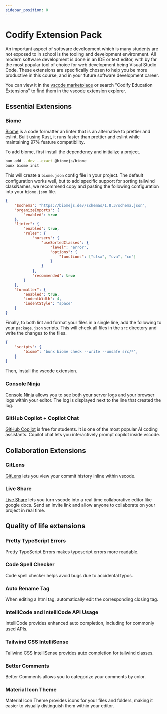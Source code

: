 ```yaml
---
sidebar_position: 0
---
```


# Codify Extension Pack

An important aspect of software development which is many students are not exposed to in school is the tooling and development environment. All modern software development is done in an IDE or text editor, with by far the most popular tool of choice for web development being Visual Studio Code. These extensions are specifically chosen to help you be more productive in this course, and in your future software development career.

You can view it in the [vscode marketplace](https://marketplace.visualstudio.com/items?itemName=CodifyBerkeley.codify-extensions) or search "Codify Education Extensions" to find them in the vscode extension explorer.

## Essential Extensions

### Biome
<!-- <img width="40" src="https://biomejs.gallerycdn.vsassets.io/extensions/biomejs/biome/2024.5.251958/1716667097836/Microsoft.VisualStudio.Services.Icons.Default">
</img> -->

[Biome](https://biomejs.dev/) is a code formatter an linter that is an alternative to prettier and eslint. Built using Rust, it runs faster than prettier and eslint while maintaining 97% feature compatibility.

To add biome, first install the dependency and initialize a project.
```bash
bun add --dev --exact @biomejs/biome
bunx biome init
```

This will create a `biome.json` config file in your project. The default configuration works well, but to add specific support for sorting tailwind classNames, we recommend copy and pasting the following configuration into your `biome.json` file.

```json title="biome.json"
{
    "$schema": "https://biomejs.dev/schemas/1.8.3/schema.json",
    "organizeImports": {
        "enabled": true
    },
    "linter": {
        "enabled": true,
        "rules": {
            "nursery": {
                "useSortedClasses": {
                    "level": "error",
                    "options": {
                        "functions": ["clsx", "cva", "cn"]
                    }
                }
            },
            "recommended": true
        }
    },
    "formatter": {
        "enabled": true,
        "indentWidth": 4,
        "indentStyle": "space"
    }
}
```
Finally, to both lint and format your files in a single line, add the following to your `package.json` scripts. This will check all files in the `src` directory and write the changes to the files.

```json title="package.json"
{
    "scripts": {
        "biome": "bunx biome check --write --unsafe src/*",
    }
}
```

Then, install the vscode extension.

### Console Ninja

[Console Ninja](https://console-ninja.com/) allows you to see both your server logs and your browser logs within your editor. The log is displayed next to the line that created the log.

### GitHub Copilot + Copilot Chat

[GitHub Copilot](https://github.com/features/copilot) is free for students. It is one of the most popular AI coding assistants. Copilot chat lets you interactively prompt copilot inside vscode.

## Collaboration Extensions

### GitLens

[GitLens](https://www.gitkraken.com/gitlens) lets you view your commit history inline within vscode.

### Live Share
[Live Share](https://marketplace.visualstudio.com/items?itemName=MS-vsliveshare.vsliveshare) lets you turn vscode into a real time collaborative editor like google docs. Send an invite link and allow anyone to collaborate on your project in real time.

## Quality of life extensions

### Pretty TypeScript Errors
Pretty TypeScript Errors makes typescript errors more readable.

### Code Spell Checker
Code spell checker helps avoid bugs due to accidental typos.

### Auto Rename Tag
When editing a html tag, automatically edit the corresponding closing tag.

### IntelliCode and IntelliCode API Usage
IntelliCode provides enhanced auto completion, including for commonly used APIs. 

### Tailwind CSS IntelliSense
Tailwind CSS IntelliSense provides auto completion for tailwind classes.

### Better Comments
Better Comments allows you to categorize your comments by color.

### Material Icon Theme
Material Icon Theme provides icons for your files and folders, making it easier to visually distinguish them within your editor.

